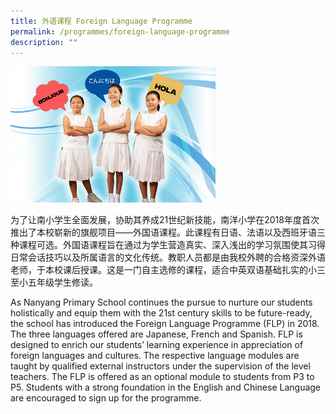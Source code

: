 ```yaml
---
title: 外语课程 Foreign Language Programme
permalink: /programmes/foreign-language-programme
description: ""
---
```

<img src="/images/Foreign%20Language.jpeg" 
     style="width:65%">

为了让南小学生全面发展，协助其养成21世纪新技能，南洋小学在2018年度首次推出了本校崭新的旗舰项目——外国语课程。此课程有日语、法语以及西班牙语三种课程可选。外国语课程旨在通过为学生营造真实、深入浅出的学习氛围使其习得日常会话技巧以及所属语言的文化传统。教职人员都是由我校外聘的合格资深外语老师，于本校课后授课。这是一门自主选修的课程，适合中英双语基础扎实的小三至小五年级学生修读。

As Nanyang Primary School continues the pursue to nurture our students holistically and equip them with the 21st century skills to be future-ready, the school has introduced the Foreign Language Programme (FLP) in 2018. The three languages offered are Japanese, French and Spanish. FLP is designed to enrich our students’ learning experience in appreciation of foreign languages and cultures. The respective language modules are taught by qualified external instructors under the supervision of the level teachers. The FLP is offered as an optional module to students from P3 to P5. Students with a strong foundation in the English and Chinese Language are encouraged to sign up for the programme.